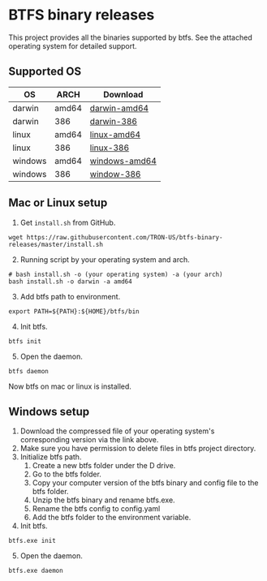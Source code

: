 # BTFS binary releases
This project provides all the binaries supported by btfs. See the attached operating system for detailed support.



## Supported OS

| OS      | ARCH  | Download                                                     |
| ------- | ----- | ------------------------------------------------------------ |
| darwin  | amd64 | [darwin-amd64](https://github.com/TRON-US/go-btfs/releases/latest/download/btfs-darwin-amd64.tar) |
| darwin  | 386   | [darwin-386](https://github.com/TRON-US/go-btfs/releases/latest/download/btfs-darwin-386.tar) |
| linux   | amd64 | [linux-amd64](https://github.com/TRON-US/go-btfs/releases/latest/download/btfs-linux-amd64.tar) |
| linux   | 386   | [linux-386](https://github.com/TRON-US/go-btfs/releases/latest/download/btfs-linux-386.tar) |
| windows | amd64 | [windows-amd64](https://github.com/TRON-US/go-btfs/releases/latest/download/btfs-windows-amd64.zip) |
| windows | 386   | [window-386](https://github.com/TRON-US/go-btfs/releases/latest/download/btfs-windows-386.zip) |



## Mac or Linux setup

1. Get  `install.sh` from GitHub.
```shell
wget https://raw.githubusercontent.com/TRON-US/btfs-binary-releases/master/install.sh
```

2. Running script by your operating system and arch.

```shell
# bash install.sh -o (your operating system) -a (your arch)
bash install.sh -o darwin -a amd64
```

3. Add btfs path to environment.

```shell
export PATH=${PATH}:${HOME}/btfs/bin
```

4. Init btfs.

```shell
btfs init
```

5. Open the daemon.

```shell
btfs daemon
```



Now btfs on mac or linux is installed.



## Windows setup

1. Download the compressed file of your operating system's corresponding version via the link above.
2. Make sure you have permission to delete files in btfs project directory.
3. Initialize btfs path.
   1. Create a new btfs folder under the D drive.
   2. Go to the btfs folder.
   3. Copy your computer version of the btfs binary and config file to the btfs folder.
   4. Unzip the btfs binary and rename btfs.exe.
   5. Rename the btfs config to config.yaml
   6. Add the btfs folder to the environment variable.
4. Init btfs.

```shell
btfs.exe init
```

5. Open the daemon.

```
btfs.exe daemon
```
